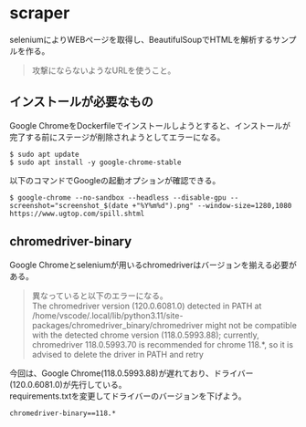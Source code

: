 # scraper

seleniumによりWEBページを取得し、BeautifulSoupでHTMLを解析するサンプルを作る。

> 攻撃にならないようなURLを使うこと。

## インストールが必要なもの

Google ChromeをDockerfileでインストールしようとすると、インストールが完了する前にステージが削除されようとしてエラーになる。

```console
$ sudo apt update
$ sudo apt install -y google-chrome-stable
```

以下のコマンドでGoogleの起動オプションが確認できる。

```console
$ google-chrome --no-sandbox --headless --disable-gpu --screenshot="screenshot_$(date +"%Y%m%d").png" --window-size=1280,1080 https://www.ugtop.com/spill.shtml
```

## chromedriver-binary

Google Chromeとseleniumが用いるchromedriverはバージョンを揃える必要がある。

> 異なっていると以下のエラーになる。  
> The chromedriver version (120.0.6081.0) detected in PATH at /home/vscode/.local/lib/python3.11/site-packages/chromedriver_binary/chromedriver might not be compatible with the detected chrome version (118.0.5993.88); currently, chromedriver 118.0.5993.70 is recommended for chrome 118.*, so it is advised to delete the driver in PATH and retry

今回は、Google Chrome(118.0.5993.88)が遅れており、ドライバー(120.0.6081.0)が先行している。  
requirements.txtを変更してドライバーのバージョンを下げよう。

```txt
chromedriver-binary==118.*
```
